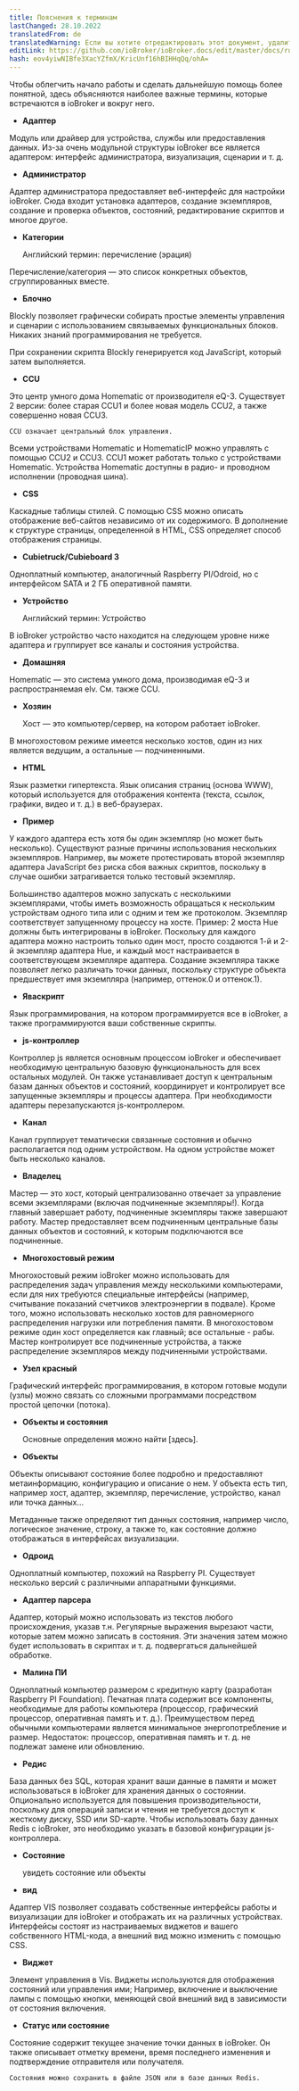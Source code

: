 ```yaml
---
title: Пояснения к терминам
lastChanged: 28.10.2022
translatedFrom: de
translatedWarning: Если вы хотите отредактировать этот документ, удалите поле «translatedFrom», в противном случае этот документ будет снова автоматически переведен
editLink: https://github.com/ioBroker/ioBroker.docs/edit/master/docs/ru/basics/glossary.md
hash: eov4yiwNIBfe3XacYZfmX/KricUnf16hBIHHqQq/ohA=
---
```

Чтобы облегчить начало работы и сделать дальнейшую помощь более понятной, здесь объясняются наиболее важные термины, которые встречаются в ioBroker и вокруг него.

* **Адаптер**

Модуль или драйвер для устройства, службы или предоставления данных.
Из-за очень модульной структуры ioBroker все является адаптером: интерфейс администратора, визуализация, сценарии и т. д.

* **Администратор**

Адаптер администратора предоставляет веб-интерфейс для настройки ioBroker. Сюда входит установка адаптеров, создание экземпляров, создание и проверка объектов, состояний, редактирование скриптов и многое другое.

* **Категории**

    Английский термин: перечисление (эрация)

Перечисление/категория — это список конкретных объектов, сгруппированных вместе.

* **Блочно**

Blockly позволяет графически собирать простые элементы управления и сценарии с использованием связываемых функциональных блоков. Никаких знаний программирования не требуется.

При сохранении скрипта Blockly генерируется код JavaScript, который затем выполняется.

* **CCU**

Это центр умного дома Homematic от производителя eQ-3. Существует 2 версии: более старая CCU1 и более новая модель CCU2, а также совершенно новая CCU3.

    CCU означает центральный блок управления.

Всеми устройствами Homematic и HomematicIP можно управлять с помощью CCU2 и CCU3. CCU1 может работать только с устройствами Homematic.
Устройства Homematic доступны в радио- и проводном исполнении (проводная шина).

* **CSS**

Каскадные таблицы стилей. С помощью CSS можно описать отображение веб-сайтов независимо от их содержимого. В дополнение к структуре страницы, определенной в HTML, CSS определяет способ отображения страницы.

* **Cubietruck/Cubieboard 3**

Одноплатный компьютер, аналогичный Raspberry PI/Odroid, но с интерфейсом SATA и 2 ГБ оперативной памяти.

* **Устройство**

    Английский термин: Устройство

В ioBroker устройство часто находится на следующем уровне ниже адаптера и группирует все каналы и состояния устройства.

* **Домашняя**

Homematic — это система умного дома, производимая eQ-3 и распространяемая elv. См. также CCU.

* **Хозяин**

    Хост — это компьютер/сервер, на котором работает ioBroker.

В многохостовом режиме имеется несколько хостов, один из них является ведущим, а остальные — подчиненными.

* **HTML**

Язык разметки гипертекста. Язык описания страниц (основа WWW), который используется для отображения контента (текста, ссылок, графики, видео и т. д.) в веб-браузерах.

* **Пример**

У каждого адаптера есть хотя бы один экземпляр (но может быть несколько).
Существуют разные причины использования нескольких экземпляров.
Например, вы можете протестировать второй экземпляр адаптера JavaScript без риска сбоя важных скриптов, поскольку в случае ошибки затрагивается только тестовый экземпляр.

Большинство адаптеров можно запускать с несколькими экземплярами, чтобы иметь возможность обращаться к нескольким устройствам одного типа или с одним и тем же протоколом. Экземпляр соответствует запущенному процессу на хосте.
Пример: 2 моста Hue должны быть интегрированы в ioBroker. Поскольку для каждого адаптера можно настроить только один мост, просто создаются 1-й и 2-й экземпляр адаптера Hue, и каждый мост настраивается в соответствующем экземпляре адаптера. Создание экземпляра также позволяет легко различать точки данных, поскольку структуре объекта предшествует имя экземпляра (например, оттенок.0 и оттенок.1).

* **Яваскрипт**

Язык программирования, на котором программируется все в ioBroker, а также программируются ваши собственные скрипты.

* **js-контроллер**

Контроллер js является основным процессом ioBroker и обеспечивает необходимую центральную базовую функциональность для всех остальных модулей.
Он также устанавливает доступ к центральным базам данных объектов и состояний, координирует и контролирует все запущенные экземпляры и процессы адаптера. При необходимости адаптеры перезапускаются js-контроллером.

* **Канал**

Канал группирует тематически связанные состояния и обычно располагается под одним устройством. На одном устройстве может быть несколько каналов.

* **Владелец**

Мастер — это хост, который централизованно отвечает за управление всеми экземплярами (включая подчиненные экземпляры!). Когда главный завершает работу, подчиненные экземпляры также завершают работу. Мастер предоставляет всем подчиненным центральные базы данных объектов и состояний, к которым подключаются все подчиненные.

* **Многохостовый режим**

Многохостовый режим ioBroker можно использовать для распределения задач управления между несколькими компьютерами, если для них требуются специальные интерфейсы (например, считывание показаний счетчиков электроэнергии в подвале). Кроме того, можно использовать несколько хостов для равномерного распределения нагрузки или потребления памяти. В многохостовом режиме один хост определяется как главный; все остальные - рабы. Мастер контролирует все подчиненные устройства, а также распределение экземпляров между подчиненными устройствами.

* **Узел красный**

Графический интерфейс программирования, в котором готовые модули (узлы) можно связать со сложными программами посредством простой цепочки (потока).

* **Объекты и состояния**

    Основные определения можно найти [здесь].

* **Объекты**

Объекты описывают состояние более подробно и предоставляют метаинформацию, конфигурацию и описание о нем. У объекта есть тип, например хост, адаптер, экземпляр, перечисление, устройство, канал или точка данных…

Метаданные также определяют тип данных состояния, например число, логическое значение, строку, а также то, как состояние должно отображаться в интерфейсах визуализации.

* **Одроид**

Одноплатный компьютер, похожий на Raspberry PI. Существует несколько версий с различными аппаратными функциями.

* **Адаптер парсера**

Адаптер, который можно использовать из текстов любого происхождения, указав т.н.
Регулярные выражения вырезают части, которые затем можно записать в состояния. Эти значения затем можно будет использовать в скриптах и т. д. подвергаться дальнейшей обработке.

* **Малина ПИ**

Одноплатный компьютер размером с кредитную карту (разработан Raspberry PI Foundation). Печатная плата содержит все компоненты, необходимые для работы компьютера (процессор, графический процессор, оперативная память и т. д.). Преимуществом перед обычными компьютерами является минимальное энергопотребление и размер. Недостаток: процессор, оперативная память и т. д. не подлежат замене или обновлению.

* **Редис**

База данных без SQL, которая хранит ваши данные в памяти и может использоваться в ioBroker для хранения данных о состоянии. Опционально используется для повышения производительности, поскольку для операций записи и чтения не требуется доступ к жесткому диску, SSD или SD-карте. Чтобы использовать базу данных Redis с ioBroker, это необходимо указать в базовой конфигурации js-контроллера.

* **Состояние**

    увидеть состояние или объекты

* **вид**

Адаптер VIS позволяет создавать собственные интерфейсы работы и визуализации для ioBroker и отображать их на различных устройствах. Интерфейсы состоят из настраиваемых виджетов и вашего собственного HTML-кода, а внешний вид можно изменить с помощью CSS.

* **Виджет**

Элемент управления в Vis. Виджеты используются для отображения состояний или управления ими; Например, включение и выключение лампы с помощью кнопки, меняющей свой внешний вид в зависимости от состояния включения.

* **Статус или состояние**

Состояние содержит текущее значение точки данных в ioBroker.
Он также описывает отметку времени, время последнего изменения и подтверждение отправителя или получателя.

    Состояния можно сохранить в файле JSON или в базе данных Redis.

[hier]: https://github.com/ioBroker/ioBroker.docs/blob/master/docs/en/dev/objectsschema.md
